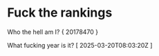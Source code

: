 # Fuck the rankings

Who the hell am I?
{ 20178470 }

What fucking year is it?
[ 2025-03-20T08:03:20Z ]

